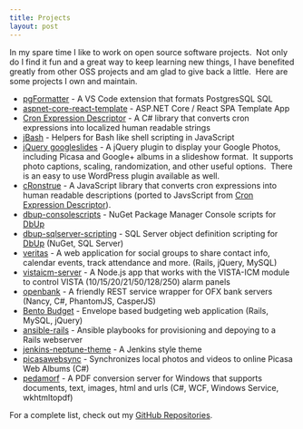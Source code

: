 ```yaml
---
title: Projects
layout: post
---
```

In my spare time I like to work on open source software projects.  Not only do I find it fun and a great way to keep learning new things, I have benefited greatly from other OSS projects and am glad to give back a little.  Here are some projects I own and maintain.

- [pgFormatter](https://marketplace.visualstudio.com/items?itemName=bradymholt.pgFormatter) - A VS Code extension that formats PostgresSQL SQL
- [aspnet-core-react-template](https://github.com/bradymholt/aspnet-core-react-template) - ASP.NET Core / React SPA Template App 
- [Cron Expression Descriptor](http://cronexpressiondescriptor.azurewebsites.net/) - A C# library that converts cron expressions into localized human readable strings
- [jBash](https://github.com/bradymholt/jBash) - Helpers for Bash like shell scripting in JavaScript
- [jQuery googleslides](http://bradymholt.github.io/jquery-googleslides/) - A jQuery plugin to display your Google Photos, including Picasa and Google+ albums in a slideshow format.  It supports photo captions, scaling, randomization, and other useful options.  There is an easy to use WordPress plugin available as well.
- [cRonstrue](https://github.com/bradymholt/cronstrue) - A JavaScript library that converts cron expressions into human readable descriptions (ported to JavsScript from [Cron Expression Descriptor](https://github.com/bradymholt/cron-expression-descriptor)).
- [dbup-consolescripts](https://github.com/bradymholt/dbup-consolescripts) - NuGet Package Manager Console scripts for [DbUp](https://dbup.github.io/)
- [dbup-sqlserver-scripting](https://github.com/bradymholt/dbup-sqlserver-scripting) - SQL Server object definition scripting for [DbUp](https://dbup.github.io/) (NuGet, SQL Server)
- [veritas](https://github.com/bradymholt/veritas) - A web application for social groups to share contact info, calendar events, track attendance and more. (Rails, jQuery, MySQL)
- [vistaicm-server](https://github.com/bradymholt/vistaicm-server) - A Node.js app that works with the VISTA-ICM module to control VISTA (10/15/20/21/50/128/250) alarm panels
- [openbank](https://github.com/bradymholt/openbank) - A friendly REST service wrapper for OFX bank servers (Nancy, C#, PhantomJS, CasperJS)
- [Bento Budget](https://github.com/bradymholt/bento-budget-app) - Envelope based budgeting web application (Rails, MySQL, jQuery)
- [ansible-rails](https://github.com/bradymholt/ansible-rails) - Ansible playbooks for provisioning and depoying to a Rails webserver
- [jenkins-neptune-theme](https://github.com/bradymholt/jenkins-neptune-theme) - A Jenkins style theme
- [picasawebsync](https://github.com/bradymholt/picasawebsync) - Synchronizes local photos and videos to online Picasa Web Albums (C#)
- [pedamorf](https://github.com/bradymholt/pedamorf) - A PDF conversion server for Windows that supports documents, text, images, html and urls (C#, WCF, Windows Service, wkhtmltopdf)

For a complete list, check out my [GitHub Repositories](https://github.com/bradymholt?tab=repositories).